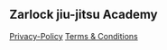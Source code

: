 ## Zarlock jiu-jitsu Academy

[Privacy-Policy](https://zarlock-info.github.io/Privacy-Policy/)
[Terms & Conditions](https://zarlock-info.github.io/Terms-Conditions/)
